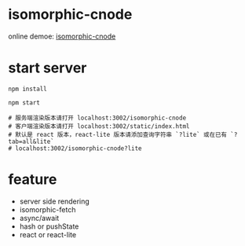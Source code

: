 # isomorphic-cnode
online demoe: [isomorphic-cnode](https://lucifier129.github.io/isomorphic-cnode)

# start server

```shell
npm install

npm start

# 服务端渲染版本请打开 localhost:3002/isomorphic-cnode
# 客户端渲染版本请打开 localhost:3002/static/index.html
# 默认是 react 版本，react-lite 版本请添加查询字符串 `?lite` 或在已有 `?tab=all&lite` 
# localhost:3002/isomorphic-cnode?lite
```

# feature

- server side rendering
- isomorphic-fetch
- async/await
- hash or pushState
- react or react-lite
